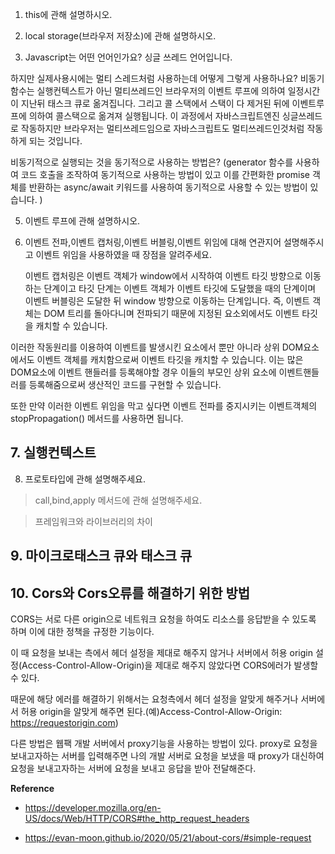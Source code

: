 1. this에 관해 설명하시오.

2. local storage(브라우저 저장소)에 관해 설명하시오.

3. Javascript는 어떤 언어인가요?
   싱글 쓰레드 언어입니다.

하지만 실제사용시에는 멀티 스레드처럼 사용하는데 어떻게 그렇게 사용하나요?
비동기함수는 실행컨텍스트가 아닌 멀티쓰레드인 브라우저의 이벤트 루프에 의하여 일정시간이 지난뒤
태스크 큐로 옮겨집니다. 그리고 콜 스택에서 스택이 다 제거된 뒤에 이벤트루프에 의하여 콜스택으로 옮겨져 실행됩니다.
이 과정에서 자바스크립트엔진 싱글쓰레드로 작동하지만 브라우저는 멀티쓰레드임으로 자바스크립트도 멀티쓰레드인것처럼
작동하게 되는 것입니다.

비동기적으로 실행되는 것을 동기적으로 사용하는 방법은?
(generator 함수를 사용하여 코드 호출을 조작하여 동기적으로 사용하는 방법이 있고 이를 간편화한
promise 객체를 반환하는 async/await 키워드를 사용하여 동기적으로 사용할 수 있는 방법이 있습니다.
)

5. 이벤트 루프에 관해 설명하시오.

6. 이벤트 전파,이벤트 캡처링,이벤트 버블링,이벤트 위임에 대해 연관지어 설명해주시고 이벤트 위임을 사용하였을 때 장점을 알려주세요.

   이벤트 캡처링은 이벤트 객체가 window에서 시작하여 이벤트 타깃 방향으로 이동하는 단계이고
   타깃 단계는 이벤트 객체가 이벤트 타깃에 도달했을 때의 단계이며
   이벤트 버블링은 도달한 뒤 window 방향으로 이동하는 단계입니다.
   즉, 이벤트 객체는 DOM 트리를 돌아다니며 전파되기 때문에 지정된 요소외에서도
   이벤트 타깃을 캐치할 수 있습니다.

이러한 작동원리를 이용하여 이벤트를 발생시킨 요소에서 뿐만 아니라 상위 DOM요소에서도 이벤트 객체를 캐치함으로써 이벤트 타깃을 캐치할 수 있습니다.
이는 많은 DOM요소에 이벤트 핸들러를 등록해야할 경우 이들의 부모인 상위 요소에
이벤트핸들러를 등록해줌으로써 생산적인 코드를 구현할 수 있습니다.

또한 만약 이러한 이벤트 위임을 막고 싶다면 이벤트 전파를 중지시키는
이벤트객체의 stopPropagation() 메서드를 사용하면 됩니다.

## 7. 실행컨텍스트

8. 프로토타입에 관해 설명해주세요.

> call,bind,apply 메서드에 관해 설명해주세요.

> 프레임워크와 라이브러리의 차이

## 9. 마이크로태스크 큐와 태스크 큐

## 10. Cors와 Cors오류를 해결하기 위한 방법

CORS는 서로 다른 origin으로 네트워크 요청을 하여도 리소스를 응답받을 수 있도록 하며 이에 대한 정책을 규정한 기능이다.

이 때 요청을 보내는 측에서 헤더 설정을 제대로 해주지 않거나 서버에서 허용 origin 설정(Access-Control-Allow-Origin)을 제대로 해주지 않았다면 CORS에러가 발생할 수 있다.

때문에 해당 에러를 해결하기 위해서는 요청측에서 헤더 설정을 알맞게 해주거나 서버에서 허용 origin을 알맞게 해주면 된다.(예)Access-Control-Allow-Origin: https://requestorigin.com)

다른 방법은 웹팩 개발 서버에서 proxy기능을 사용하는 방법이 있다.
proxy로 요청을 보내고자하는 서버를 입력해주면 나의 개발 서버로 요청을 보냈을 때 proxy가 대신하여 요청을 보내고자하는 서버에 요청을 보내고 응답을 받아 전달해준다.

**Reference**

- https://developer.mozilla.org/en-US/docs/Web/HTTP/CORS#the_http_request_headers

- https://evan-moon.github.io/2020/05/21/about-cors/#simple-request
